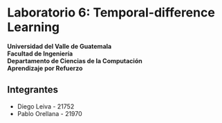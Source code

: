 # Laboratorio 6: Temporal-difference Learning

**Universidad del Valle de Guatemala**  
**Facultad de Ingeniería**  
**Departamento de Ciencias de la Computación**  
**Aprendizaje por Refuerzo** 

## Integrantes
- Diego Leiva - 21752 
- Pablo Orellana - 21970
